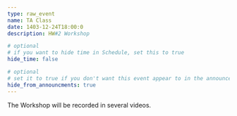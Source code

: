 ```yaml
---
type: raw_event
name: TA Class
date: 1403-12-24T18:00:0
description: HW#2 Workshop

# optional
# if you want to hide time in Schedule, set this to true
hide_time: false

# optional
# set it to true if you don't want this event appear to in the announcements section
hide_from_announcments: true
---
```

<!-- you can create custom content using markdown. this section will be placed in "Course Materials (in schedule section)" -->
The Workshop will be recorded in several videos.
